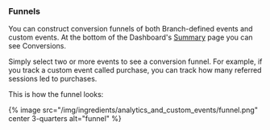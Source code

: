 
### Funnels

You can construct conversion funnels of both Branch-defined events and custom events. At the bottom of the Dashboard's [Summary](https://dashboard.branch.io/#) page you can see Conversions.

Simply select two or more events to see a conversion funnel. For example, if you track a custom event called purchase, you can track how many referred sessions led to purchases.

This is how the funnel looks:

{% image src="/img/ingredients/analytics_and_custom_events/funnel.png" center 3-quarters alt="funnel" %}

